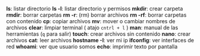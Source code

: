 
**ls**: listar directorio
**ls -l**: listar directorio y permisos
**mkdir**: crear carpeta
**rmdir**: borrar carpetas
**rm -r**: (rm) borrar archivos
**rm -rf**: borrar carpetas con contenido
**cp**: copiar archivos
**mv**: mover o cambiar nombres de archivos
**clear**: limpiar terminal ( atajo ``cntrl + l`` )
**man**: manual de las herramientas (``q`` para salir)
**touch**: crear archivos sin contenido
**nano**: crear archivos
**cat**: leer archivos
**hostname -I**: ver mi ip
**ifconfig**: ver interfaces de red
**whoami**: ver que usuario somos
**echo**: imprimir texto por pantalla